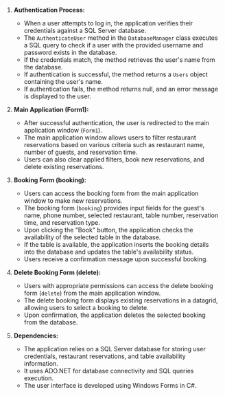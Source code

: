 1. **Authentication Process:**
   - When a user attempts to log in, the application verifies their credentials against a SQL Server database.
   - The `AuthenticateUser` method in the `DatabaseManager` class executes a SQL query to check if a user with the provided username and password exists in the database.
   - If the credentials match, the method retrieves the user's name from the database.
   - If authentication is successful, the method returns a `Users` object containing the user's name.
   - If authentication fails, the method returns null, and an error message is displayed to the user.

2. **Main Application (Form1):**
   - After successful authentication, the user is redirected to the main application window (`Form1`).
   - The main application window allows users to filter restaurant reservations based on various criteria such as restaurant name, number of guests, and reservation time.
   - Users can also clear applied filters, book new reservations, and delete existing reservations.

3. **Booking Form (booking):**
   - Users can access the booking form from the main application window to make new reservations.
   - The booking form (`booking`) provides input fields for the guest's name, phone number, selected restaurant, table number, reservation time, and reservation type.
   - Upon clicking the "Book" button, the application checks the availability of the selected table in the database.
   - If the table is available, the application inserts the booking details into the database and updates the table's availability status.
   - Users receive a confirmation message upon successful booking.

4. **Delete Booking Form (delete):**
   - Users with appropriate permissions can access the delete booking form (`delete`) from the main application window.
   - The delete booking form displays existing reservations in a datagrid, allowing users to select a booking to delete.
   - Upon confirmation, the application deletes the selected booking from the database.

5. **Dependencies:**
   - The application relies on a SQL Server database for storing user credentials, restaurant reservations, and table availability information.
   - It uses ADO.NET for database connectivity and SQL queries execution.
   - The user interface is developed using Windows Forms in C#.
